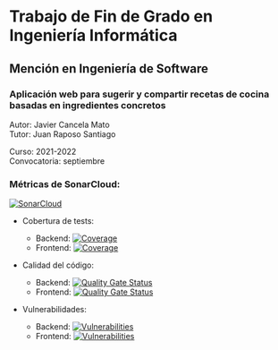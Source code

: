 # Trabajo de Fin de Grado en Ingeniería Informática

## Mención en Ingeniería de Software

### Aplicación web para sugerir y compartir recetas de cocina basadas en ingredientes concretos

Autor: Javier Cancela Mato\
Tutor: Juan Raposo Santiago

Curso: 2021-2022\
Convocatoria: septiembre

### Métricas de SonarCloud:
[![SonarCloud](https://sonarcloud.io/images/project_badges/sonarcloud-orange.svg)](https://sonarcloud.io/summary/new_code?id=javiercmato_TFG)

- Cobertura de tests:
    - Backend: [![Coverage](https://sonarcloud.io/api/project_badges/measure?project=javiercmato_TFG&metric=coverage)](https://sonarcloud.io/summary/new_code?id=javiercmato_TFG)
    - Frontend: [![Coverage](https://sonarcloud.io/api/project_badges/measure?project=TFG-frontend&metric=coverage)](https://sonarcloud.io/summary/new_code?id=TFG-frontend)

- Calidad del código:
    - Backend: [![Quality Gate Status](https://sonarcloud.io/api/project_badges/measure?project=javiercmato_TFG&metric=alert_status)](https://sonarcloud.io/summary/new_code?id=javiercmato_TFG)
    - Frontend: [![Quality Gate Status](https://sonarcloud.io/api/project_badges/measure?project=TFG-frontend&metric=alert_status)](https://sonarcloud.io/summary/new_code?id=TFG-frontend)

- Vulnerabilidades:
    - Backend: [![Vulnerabilities](https://sonarcloud.io/api/project_badges/measure?project=javiercmato_TFG&metric=vulnerabilities)](https://sonarcloud.io/summary/new_code?id=javiercmato_TFG)
    - Frontend: [![Vulnerabilities](https://sonarcloud.io/api/project_badges/measure?project=TFG-frontend&metric=vulnerabilities)](https://sonarcloud.io/summary/new_code?id=TFG-frontend)
